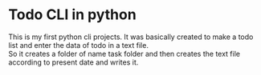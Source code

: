# Todo CLI in python

This is my first python cli projects. It was basically created to make a todo list and enter the data of todo in a text file.  
So it creates a folder of name task folder and then creates the text file according to present date and writes it.  
